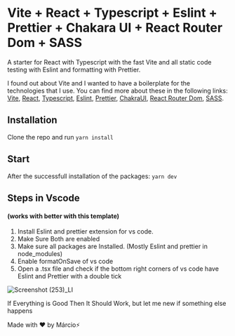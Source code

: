 # Vite + React + Typescript + Eslint + Prettier + Chakara UI + React Router Dom + SASS

A starter for React with Typescript with the fast Vite and all static code testing with Eslint and formatting with Prettier.

I found out about Vite and I wanted to have a boilerplate for the technologies that I use. You can find more about these in the following links: [Vite](https://github.com/vitejs/vite), [React](https://reactjs.org/), [Typescript](https://www.typescriptlang.org/), [Eslint](https://eslint.org/), [Prettier](https://prettier.io/), [ChakraUI](https://chakra-ui.com/), [React Router Dom](https://reactrouter.com/en/main), [SASS](https://sass-lang.com/).

## Installation

Clone the repo and run `yarn install`

## Start

After the successfull installation of the packages: `yarn dev`

## Steps in Vscode

#### (works with better with this template)

1. Install Eslint and prettier extension for vs code.
2. Make Sure Both are enabled
3. Make sure all packages are Installed. (Mostly Eslint and prettier in node_modules)
4. Enable formatOnSave of vs code
5. Open a .tsx file and check if the bottom right corners of vs code have Eslint and Prettier with a double tick

![Screenshot (253)_LI](https://user-images.githubusercontent.com/52120562/162486286-7383a737-d555-4f9b-a4dd-c4a81deb7b96.jpg)

If Everything is Good Then It Should Work, but let me new if something else happens

Made with ❤️ by Márcio⚡
